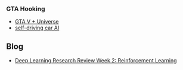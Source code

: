
### GTA Hooking
- [GTA V + Universe](https://openai.com/blog/GTA-V-plus-Universe/)
- [self-driving car AI](http://deepdrive.io/)



## Blog
 - [Deep Learning Research Review Week 2: Reinforcement Learning](https://adeshpande3.github.io/adeshpande3.github.io/Deep-Learning-Research-Review-Week-2-Reinforcement-Learning)
